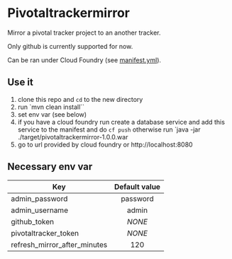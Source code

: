 # Pivotaltrackermirror
Mirror a pivotal tracker project to an another tracker.

Only github is currently supported for now.

Can be ran under Cloud Foundry (see [manifest.yml](/manifest.yml)).

## Use it

1. clone this repo and `cd` to the new directory
2. run `mvn clean install``
3. set env var (see below)
4. if you have a cloud foundry run create a database service and add this service to the manifest and do `cf push` otherwise run `java -jar ./target/pivotaltrackermirror-1.0.0.war
5. go to url provided by cloud foundry or http://localhost:8080

## Necessary env var

| Key                          | Default value      |
| ---------------------------- |:------------------:|
| admin_password               | password           |
| admin_username               | admin              |
| github_token                 | *NONE*             |
| pivotaltracker_token         | *NONE*             |
| refresh_mirror_after_minutes | 120                |

